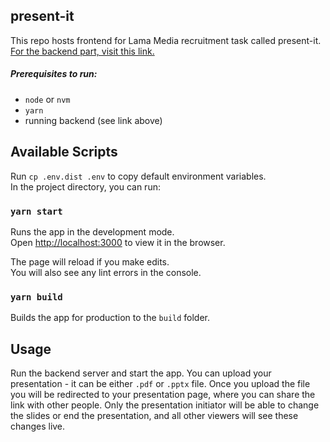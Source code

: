 ## present-it
This repo hosts frontend for Lama Media recruitment task called present-it. [For the backend part, visit this link.](https://github.com/antonisierakowski/lama-recruitment-present-it-backend)  

##### Prerequisites to run:
* `node` or `nvm`
* `yarn`
* running backend (see link above)

## Available Scripts

Run `cp .env.dist .env` to copy default environment variables.  
In the project directory, you can run:

### `yarn start`

Runs the app in the development mode.<br />
Open [http://localhost:3000](http://localhost:3000) to view it in the browser.

The page will reload if you make edits.<br />
You will also see any lint errors in the console.

### `yarn build`

Builds the app for production to the `build` folder.<br />

## Usage

Run the backend server and start the app. You can upload your presentation - it can be either `.pdf` or `.pptx` file. Once you upload the file you will be redirected to your presentation page, where you can share the link with other people. Only the presentation initiator will be able to change the slides or end the presentation, and all other viewers will see these changes live.

